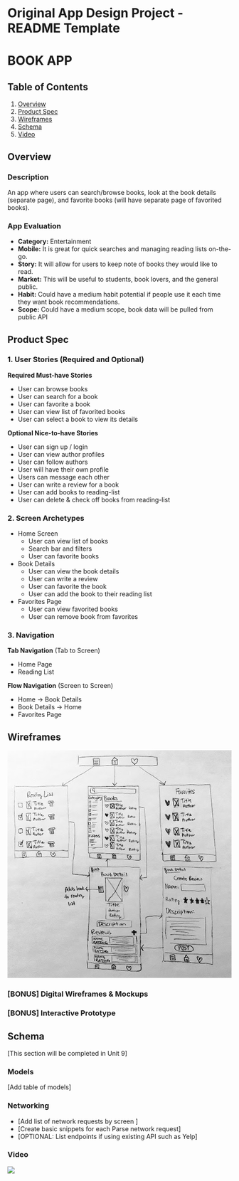 Original App Design Project - README Template
===

# BOOK APP

## Table of Contents

1. [Overview](#Overview)
2. [Product Spec](#Product-Spec)
3. [Wireframes](#Wireframes)
4. [Schema](#Schema)
5. [Video](#Video)

## Overview

### Description

An app where users can search/browse books, look at the book details (separate page), and favorite books (will have separate page of favorited books). 

### App Evaluation

- **Category:** Entertainment
- **Mobile:** It is great for quick searches and managing reading lists on-the-go.
- **Story:** It will allow for users to keep note of books they would like to read.
- **Market:** This will be useful to students, book lovers, and the general public. 
- **Habit:** Could have a medium habit potential if people use it each time they want book recommendations.
- **Scope:** Could have a medium scope, book data will be pulled from public API

## Product Spec

### 1. User Stories (Required and Optional)

**Required Must-have Stories**

* User can browse books
* User can search for a book
* User can favorite a book
* User can view list of favorited books
* User can select a book to view its details

**Optional Nice-to-have Stories**

* User can sign up / login
* User can view author profiles
* User can follow authors
* User will have their own profile
* Users can message each other
* User can write a review for a book
* User can add books to reading-list
* User can delete & check off books from reading-list


### 2. Screen Archetypes

- Home Screen
    - User can view list of books
    - Search bar and filters
    - User can favorite books
- Book Details
    - User can view the book details
    - User can write a review
    - User can favorite the book
    - User can add the book to their reading list
- Favorites Page
    - User can view favorited books
    - User can remove book from favorites

### 3. Navigation

**Tab Navigation** (Tab to Screen)

* Home Page
* Reading List

**Flow Navigation** (Screen to Screen)

- Home
    -> Book Details
- Book Details
    -> Home
- Favorites Page

## Wireframes

<img src="./iOS_final_project_wireframe.jpg" width=600>

### [BONUS] Digital Wireframes & Mockups

### [BONUS] Interactive Prototype

## Schema 

[This section will be completed in Unit 9]

### Models

[Add table of models]

### Networking

- [Add list of network requests by screen ]
- [Create basic snippets for each Parse network request]
- [OPTIONAL: List endpoints if using existing API such as Yelp]

### Video
<div>
    <a href="https://www.loom.com/share/947b26ce06034d00994b29eef8454a97">
      <img style="max-width:300px;" src="https://cdn.loom.com/sessions/thumbnails/947b26ce06034d00994b29eef8454a97-96d8be72a87a9401-full-play.gif">
    </a>
  </div>
